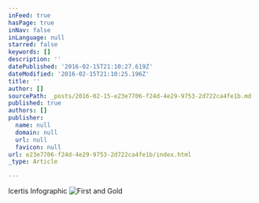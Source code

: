 ```yaml
---
inFeed: true
hasPage: true
inNav: false
inLanguage: null
starred: false
keywords: []
description: ''
datePublished: '2016-02-15T21:10:27.619Z'
dateModified: '2016-02-15T21:10:25.196Z'
title: ''
author: []
sourcePath: _posts/2016-02-15-e23e7706-f24d-4e29-9753-2d722ca4fe1b.md
published: true
authors: []
publisher:
  name: null
  domain: null
  url: null
  favicon: null
url: e23e7706-f24d-4e29-9753-2d722ca4fe1b/index.html
_type: Article

---
```

Icertis Infographic
![First and Gold](https://s3-us-west-2.amazonaws.com/the-grid-img/p/17f403ef972368868da9d95d29d4f39589a11dab.png)
